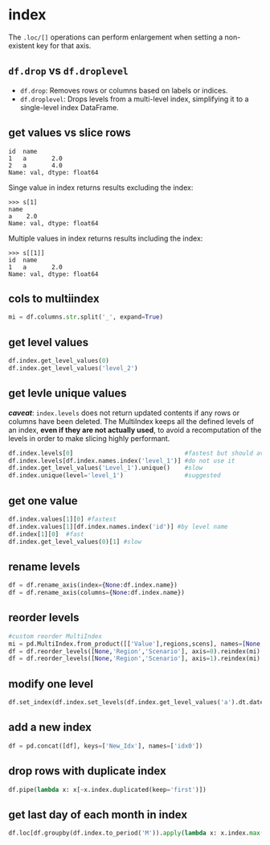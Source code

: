 # index

The `.loc/[]` operations can perform enlargement when setting a non-existent key for that axis.

## `df.drop` vs `df.droplevel`
- `df.drop`: Removes rows or columns based on labels or indices.
- `df.droplevel`: Drops levels from a multi-level index, simplifying it to a single-level index DataFrame.

## get values vs slice rows
```
id  name
1   a       2.0
2   a       4.0
Name: val, dtype: float64
```
Singe value in index returns results excluding the index:
```
>>> s[1]
name
a    2.0
Name: val, dtype: float64
```
Multiple values in index returns results including the index:
```
>>> s[[1]]
id  name
1   a       2.0
Name: val, dtype: float64
```

## cols to multiindex
```py
mi = df.columns.str.split('_', expand=True)
```

## get level values
```py
df.index.get_level_values(0)
df.index.get_level_values('level_2')
```

## get levle unique values
_**caveat**_:  `index.levels` does not return updated contents if any rows or columns have been deleted.
The MultiIndex keeps all the defined levels of an index, **even if they are not actually used**, to avoid a recomputation of the levels in order to make slicing highly performant.
```py
df.index.levels[0]                               #fastest but should avoid to use, bad
df.index.levels[df.index.names.index('level_1')] #do not use it
df.index.get_level_values('Level_1').unique()    #slow
df.index.unique(level='level_1')                 #suggested
```

## get one value
```py
df.index.values[1][0] #fastest
df.index.values[1][df.index.names.index('id')] #by level name
df.index[1][0]  #fast
df.index.get_level_values(0)[1] #slow
```

## rename levels
```py
df = df.rename_axis(index={None:df.index.name})
df = df.rename_axis(columns={None:df.index.name})
```

## reorder levels
```py
#custom reorder MultiIndex
mi = pd.MultiIndex.from_product([['Value'],regions,scens], names=[None,'Region','Scenario'])
df = df.reorder_levels([None,'Region','Scenario'], axis=0).reindex(mi) #index (default)
df = df.reorder_levels([None,'Region','Scenario'], axis=1).reindex(mi) #columns
```

## modify one level
```py
df.set_index(df.index.set_levels(df.index.get_level_values('a').dt.date, level='a'))
```

## add a new index
```py
df = pd.concat([df], keys=['New_Idx'], names=['idx0'])
```

## drop rows with duplicate index
```py
df.pipe(lambda x: x[~x.index.duplicated(keep='first')])
```

## get last day of each month in index
```py
df.loc[df.groupby(df.index.to_period('M')).apply(lambda x: x.index.max())]
```
